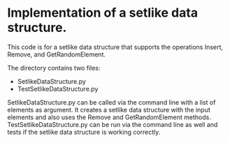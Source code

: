 # Implementation of a setlike data structure.

This code is for a setlike data structure that supports the operations Insert, Remove, and GetRandomElement.

The directory contains two files:

- SetlikeDataStructure.py
- TestSetlikeDataStructure.py

SetlikeDataStructure.py can be called via the command line with a list of elements as argument. It creates a setlike data structure with the input elements and also uses the Remove and GetRandomElement methods.
TestSetlikeDataStructure.py can be run via the command line as well and tests if the setlike data structure is working correctly.